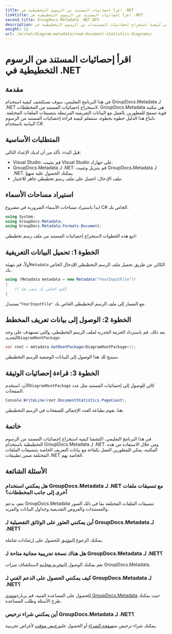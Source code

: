 ```yaml
---
title: اقرأ إحصائيات المستند من الرسوم التخطيطية في .NET
linktitle: اقرأ إحصائيات المستند من الرسوم التخطيطية في .NET
second_title: GroupDocs.Metadata .NET API
description: تعرف على كيفية استخراج إحصائيات المستندات من الرسوم التخطيطية في .NET باستخدام GroupDocs.Metadata، وهي مكتبة قوية لمعالجة بيانات التعريف.
weight: 12
url: /ar/net/diagram-metadata/read-document-statistics-diagrams/
---
```


# اقرأ إحصائيات المستند من الرسوم التخطيطية في .NET

## مقدمة
في هذا البرنامج التعليمي، سوف نستكشف كيفية استخدام GroupDocs.Metadata لـ .NET لاستخراج إحصائيات المستند من المخططات. GroupDocs.Metadata هي مكتبة قوية تسمح للمطورين بالعمل مع البيانات التعريفية المرتبطة بتنسيقات الملفات المختلفة. باتباع هذا الدليل خطوة بخطوة، ستتعلم كيفية قراءة إحصائيات المستند من الرسوم البيانية باستخدام C#.
## المتطلبات الأساسية
قبل البدء، تأكد من أن لديك الإعداد التالي:
- Visual Studio: قم بتثبيت Visual Studio على جهازك.
-  GroupDocs.Metadata لـ .NET: قم بتنزيل وتثبيت GroupDocs.Metadata لـ .NET. يمكنك الحصول عليه من[هنا](https://releases.groupdocs.com/metadata/net/).
- ملف الإدخال: احصل على ملف رسم تخطيطي جاهز للاختبار.

## استيراد مساحات الأسماء
ابدأ باستيراد مساحات الأسماء الضرورية في مشروع C# الخاص بك.
```csharp
using System;
using GroupDocs.Metadata;
using GroupDocs.Metadata.Formats.Document;
```

اتبع هذه الخطوات لاستخراج إحصائيات المستند من ملف رسم تخطيطي:
## الخطوة 1: تحميل البيانات التعريفية
 أولاً، قم بتهيئة`Metadata` الكائن عن طريق تحميل ملف الرسم التخطيطي للإدخال الخاص بك.
```csharp
using (Metadata metadata = new Metadata("YourInputFile"))
{
    // الكود الخاص بك يذهب هنا
}
```
 يستبدل`"YourInputFile"` مع المسار إلى ملف الرسم التخطيطي الخاص بك.
## الخطوة 2: الوصول إلى بيانات تعريف المخطط
 بعد ذلك، قم باسترداد الحزمة الجذرية لملف الرسم التخطيطي، والتي تستهدف على وجه التحديد`DiagramRootPackage`.
```csharp
var root = metadata.GetRootPackage<DiagramRootPackage>();
```
سيتيح لك هذا الوصول إلى البيانات الوصفية للرسم التخطيطي.
## الخطوة 3: قراءة إحصائيات الوثيقة
 الآن، استخدم`DiagramRootPackage` كائن للوصول إلى إحصائيات المستند مثل عدد الصفحات.
```csharp
Console.WriteLine(root.DocumentStatistics.PageCount);
```
هنا، نقوم بطباعة العدد الإجمالي للصفحات في الرسم التخطيطي.

## خاتمة
في هذا البرنامج التعليمي، اكتشفنا كيفية استخراج إحصائيات المستند من الرسوم التخطيطية باستخدام GroupDocs.Metadata لـ .NET. ومن خلال الاستفادة من هذه المكتبة، يمكن للمطورين العمل بكفاءة مع بيانات التعريف الخاصة بتنسيقات الملفات المختلفة ضمن تطبيقات .NET الخاصة بهم.

## الأسئلة الشائعة
### هل يمكنني استخدام GroupDocs.Metadata لـ .NET مع تنسيقات ملفات أخرى إلى جانب المخططات؟
نعم، يدعم GroupDocs.Metadata تنسيقات الملفات المختلفة بما في ذلك الصور والمستندات والعروض التقديمية وجداول البيانات والمزيد.
### أين يمكنني العثور على الوثائق التفصيلية لـ GroupDocs.Metadata لـ .NET؟
 يمكنك الرجوع إلى[توثيق](https://tutorials.groupdocs.com/metadata/net/) للحصول على إرشادات شاملة.
### هل هناك نسخة تجريبية مجانية متاحة لـ GroupDocs.Metadata لـ .NET؟
 نعم يمكنك الوصول إلى[تجربة مجانية](https://releases.groupdocs.com/) لاستكشاف ميزات GroupDocs.Metadata.
### كيف يمكنني الحصول على الدعم الفني لـ GroupDocs.Metadata لـ .NET؟
 للحصول على المساعدة الفنية، قم بزيارة[منتدى GroupDocs.Metadata](https://forum.groupdocs.com/c/metadata/14) حيث يمكنك طرح الأسئلة وطلب المساعدة.
### أين يمكنني شراء ترخيص GroupDocs.Metadata لـ .NET؟
 يمكنك شراء ترخيص من[صفحة الشراء](https://purchase.groupdocs.com/buy) أو الحصول على[ترخيص مؤقت](https://purchase.groupdocs.com/temporary-license/) لأغراض تجريبية.